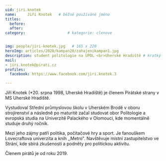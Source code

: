 ```yaml
---
uid: jiri.knotek
name:     Jiří Knotek  	# běžně používáné jméno
titles:
  before: 
  after:
category:                   # kategorie: clenove


img: people/jiri-knotek.jpg   # 165 x 220
heroImg: articles/2020/kampan20/zahajenikampan1.jpg
description: student politologie na UPOL <br>Uherské Hradiště # kratký popis, max 160 znaků
mail:
- jiri.knotek@pirati.cz
profiles:
  facebook: https://www.facebook.com/jiri.knotek.3

---
```


Jiří Knotek (*20. srpna 1998, Uherské Hradiště) je členem Pirátské strany v MS Uherské Hradiště.

Vystudoval Střední průmyslovou školu v Uherském Brodě v oboru strojírenství a následně po maturitě začal studovat obor Politologie a evropská studia na Univerzitě Palackého v Olomouci, kde momentálně studuje druhý ročník.

Mezi jeho zájmy patří politika, počítačové hry a sport. Je fanouškem Lovecraftova univerzita a knih ,,Metro". Navštěvuje místní zastupitelstvo ve Strání, kde sbírá zkušenosti a podněty pro politickou aktivitu.

Členem pirátů je od roku 2019.
